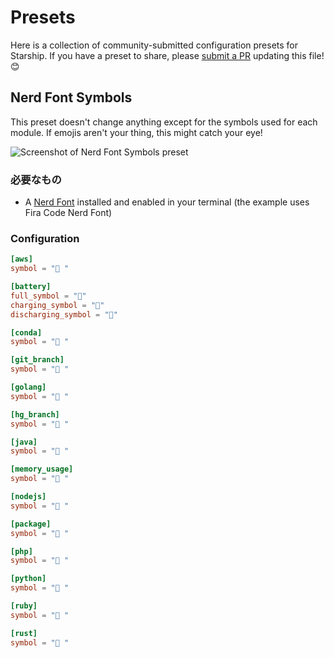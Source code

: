 # Presets

Here is a collection of community-submitted configuration presets for Starship. If you have a preset to share, please [submit a PR](https://github.com/starship/starship/edit/master/docs/presets/README.md) updating this file! 😊

## Nerd Font Symbols

This preset doesn't change anything except for the symbols used for each module. If emojis aren't your thing, this might catch your eye!

![Screenshot of Nerd Font Symbols preset](/presets/nerd-font-symbols.png)

### 必要なもの

- A [Nerd Font](https://www.nerdfonts.com/) installed and enabled in your terminal (the example uses Fira Code Nerd Font)

### Configuration

```toml
[aws]
symbol = " "

[battery]
full_symbol = ""
charging_symbol = ""
discharging_symbol = ""

[conda]
symbol = " "

[git_branch]
symbol = " "

[golang]
symbol = " "

[hg_branch]
symbol = " "

[java]
symbol = " "

[memory_usage]
symbol = " "

[nodejs]
symbol = " "

[package]
symbol = " "

[php]
symbol = " "

[python]
symbol = " "

[ruby]
symbol = " "

[rust]
symbol = " "
```
